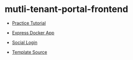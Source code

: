 # mutli-tenant-portal-frontend

- [Practice Tutorial](https://gabrieleromanato.name/nodejs-social-login-in-expressjs-using-twitter-google-facebook-and-linkedin-with-passport)

- [Express Docker App](https://nodejs.org/en/docs/guides/nodejs-docker-webapp/)

- [Social Login](https://github.com/vyasparth/express-social-login)

- [Template Source](https://www.w3schools.com/w3css/tryw3css_templates_analytics.htm#)
